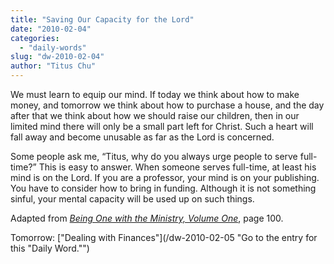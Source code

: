 ```yaml
---
title: "Saving Our Capacity for the Lord"
date: "2010-02-04"
categories: 
  - "daily-words"
slug: "dw-2010-02-04"
author: "Titus Chu"
---
```


We must learn to equip our mind. If today we think about how to make money, and tomorrow we think about how to purchase a house, and the day after that we think about how we should raise our children, then in our limited mind there will only be a small part left for Christ. Such a heart will fall away and become unusable as far as the Lord is concerned.

Some people ask me, “Titus, why do you always urge people to serve full-time?” This is easy to answer. When someone serves full-time, at least his mind is on the Lord. If you are a professor, your mind is on your publishing. You have to consider how to bring in funding. Although it is not something sinful, your mental capacity will be used up on such things.

Adapted from _[Being One with the Ministry, Volume One](/book-one-with-the-ministry-vol-1 "Go to the listing for this book.")_, page 100.

Tomorrow: ["Dealing with Finances"](/dw-2010-02-05 "Go to the entry for this "Daily Word."")
